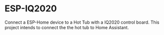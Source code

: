 # ESP-IQ2020
Connect a ESP-Home device to a Hot Tub with a IQ2020 control board. This project intends to connect the the hot tub to Home Assistant.
